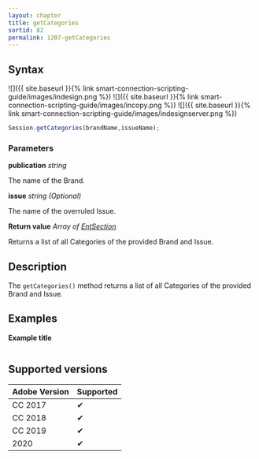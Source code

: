 ```yaml
---
layout: chapter
title: getCategories
sortid: 82
permalink: 1207-getCategories
---
```

## Syntax

![]({{ site.baseurl }}{% link smart-connection-scripting-guide/images/indesign.png %}) ![]({{ site.baseurl }}{% link smart-connection-scripting-guide/images/incopy.png %}) ![]({{ site.baseurl }}{% link smart-connection-scripting-guide/images/indesignserver.png %})
```javascript
Session.getCategories(brandName,issueName);
```

### Parameters

**publication** *string*

The name of the Brand.

**issue** *string (Optional)*

The name of the overruled Issue.

**Return value** *Array of [EntSection](../../EntSection/index.md)*

Returns a list of all Categories of the provided Brand and Issue.

## Description

The `getCategories()` method returns a list of all Categories of the provided Brand and Issue.

## Examples

**Example title**

```javascript

```

## Supported versions

| Adobe Version | Supported |
|---------------|---------|
| CC 2017       | ✔       |
| CC 2018       | ✔       |
| CC 2019       | ✔       |
| 2020          | ✔       |